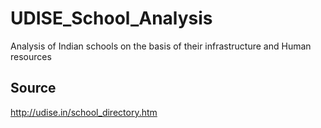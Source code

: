 # UDISE_School_Analysis
Analysis of Indian schools on the basis of their infrastructure and Human resources

## Source

http://udise.in/school_directory.htm
